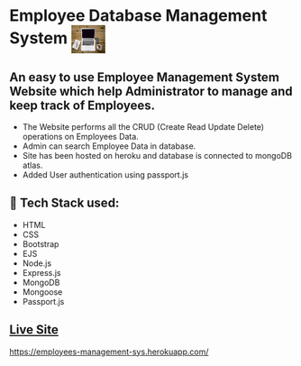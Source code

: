 # Employee Database Management System     <img align="center" width="60" height="50" src="public/img/icon.jpg">
## An easy to use Employee Management System Website which help Administrator to manage and keep track of Employees. 
* The Website performs all the CRUD (Create Read Update Delete) operations on Employees Data.
* Admin can search Employee Data in database.
* Site has been hosted on heroku and database is connected to mongoDB atlas.
* Added User authentication using passport.js
## :rocket: Tech Stack used: 
- HTML
- CSS
- Bootstrap
- EJS
- Node.js
- Express.js
- MongoDB
- Mongoose
- Passport.js
 


## [Live Site](https://employees-management-sys.herokuapp.com/)
https://employees-management-sys.herokuapp.com/
